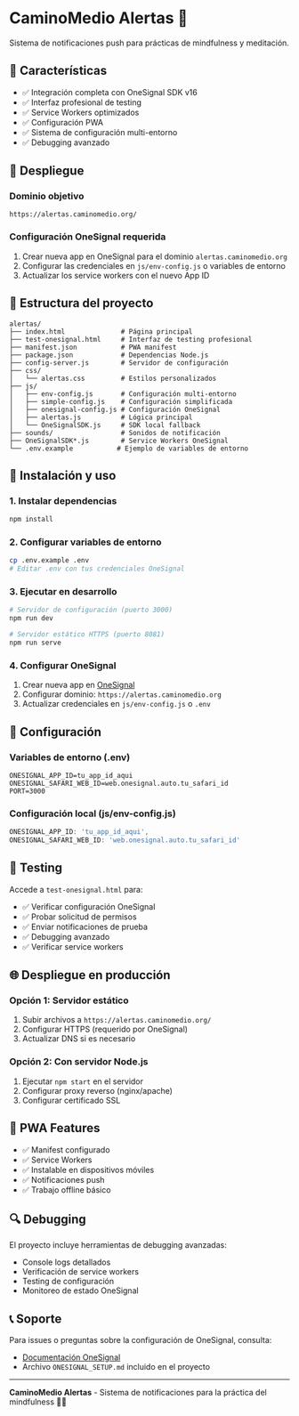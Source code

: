 # CaminoMedio Alertas 🧘

Sistema de notificaciones push para prácticas de mindfulness y meditación.

## 🌟 Características

- ✅ Integración completa con OneSignal SDK v16
- ✅ Interfaz profesional de testing
- ✅ Service Workers optimizados
- ✅ Configuración PWA
- ✅ Sistema de configuración multi-entorno
- ✅ Debugging avanzado

## 🚀 Despliegue

### Dominio objetivo
```
https://alertas.caminomedio.org/
```

### Configuración OneSignal requerida
1. Crear nueva app en OneSignal para el dominio `alertas.caminomedio.org`
2. Configurar las credenciales en `js/env-config.js` o variables de entorno
3. Actualizar los service workers con el nuevo App ID

## 📁 Estructura del proyecto

```
alertas/
├── index.html              # Página principal
├── test-onesignal.html     # Interfaz de testing profesional
├── manifest.json           # PWA manifest
├── package.json            # Dependencias Node.js
├── config-server.js        # Servidor de configuración
├── css/
│   └── alertas.css         # Estilos personalizados
├── js/
│   ├── env-config.js       # Configuración multi-entorno
│   ├── simple-config.js    # Configuración simplificada
│   ├── onesignal-config.js # Configuración OneSignal
│   ├── alertas.js          # Lógica principal
│   └── OneSignalSDK.js     # SDK local fallback
├── sounds/                 # Sonidos de notificación
├── OneSignalSDK*.js        # Service Workers OneSignal
└── .env.example           # Ejemplo de variables de entorno
```

## 🔧 Instalación y uso

### 1. Instalar dependencias
```bash
npm install
```

### 2. Configurar variables de entorno
```bash
cp .env.example .env
# Editar .env con tus credenciales OneSignal
```

### 3. Ejecutar en desarrollo
```bash
# Servidor de configuración (puerto 3000)
npm run dev

# Servidor estático HTTPS (puerto 8081)
npm run serve
```

### 4. Configurar OneSignal
1. Crear nueva app en [OneSignal](https://onesignal.com)
2. Configurar dominio: `https://alertas.caminomedio.org`
3. Actualizar credenciales en `js/env-config.js` o `.env`

## 🔐 Configuración

### Variables de entorno (.env)
```env
ONESIGNAL_APP_ID=tu_app_id_aqui
ONESIGNAL_SAFARI_WEB_ID=web.onesignal.auto.tu_safari_id
PORT=3000
```

### Configuración local (js/env-config.js)
```javascript
ONESIGNAL_APP_ID: 'tu_app_id_aqui',
ONESIGNAL_SAFARI_WEB_ID: 'web.onesignal.auto.tu_safari_id'
```

## 🧪 Testing

Accede a `test-onesignal.html` para:
- ✅ Verificar configuración OneSignal
- ✅ Probar solicitud de permisos
- ✅ Enviar notificaciones de prueba
- ✅ Debugging avanzado
- ✅ Verificar service workers

## 🌐 Despliegue en producción

### Opción 1: Servidor estático
1. Subir archivos a `https://alertas.caminomedio.org/`
2. Configurar HTTPS (requerido por OneSignal)
3. Actualizar DNS si es necesario

### Opción 2: Con servidor Node.js
1. Ejecutar `npm start` en el servidor
2. Configurar proxy reverso (nginx/apache)
3. Configurar certificado SSL

## 📱 PWA Features

- ✅ Manifest configurado
- ✅ Service Workers
- ✅ Instalable en dispositivos móviles
- ✅ Notificaciones push
- ✅ Trabajo offline básico

## 🔍 Debugging

El proyecto incluye herramientas de debugging avanzadas:
- Console logs detallados
- Verificación de service workers
- Testing de configuración
- Monitoreo de estado OneSignal

## 📞 Soporte

Para issues o preguntas sobre la configuración de OneSignal, consulta:
- [Documentación OneSignal](https://documentation.onesignal.com/docs/web-push-quickstart)
- Archivo `ONESIGNAL_SETUP.md` incluido en el proyecto

---

**CaminoMedio Alertas** - Sistema de notificaciones para la práctica del mindfulness 🧘‍♂️
